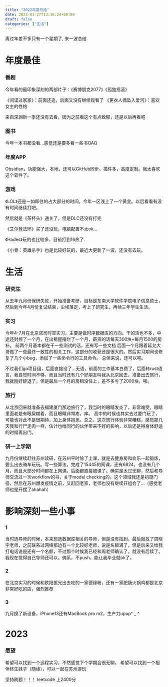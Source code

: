 ```yaml
---
title: "2022年度总结"
date: 2023-01-27T13:16:24+08:00
draft: false
categories: ["生活"]
---
```


离过年差不多只有一个星期了, 来一波总结

# 年度最佳

### 番剧
今年看的最印象深刻的两部片子：《赛博朋克2077》《孤独摇滚》

《间谍过家家》：前面还追，后面又没有继续观看了
《更衣人偶坠入爱河》：喜欢女主的性格

来自深渊新一季还没有去看，因为之前看这个有点致郁，还是以后再看吧

### 图书
今年一本书都没看...感觉还是要多看一些书QAQ

### 年度APP
Obsidian，功能强大，本地，还可以GitHub同步，插件多，高度定制。我太喜欢这个软件了。

### 游戏
《LOL》还是一如即往的占大部分的时间，今年一区浅上了一个黄金。以后看看有没有时间继续打吧。

然后就是《茶杯头》通关了，但是DLC还没有打完

《艾尔登法环》买了还没玩，电脑配置不太ok...

《Hades》玩的也比较多，目前打到16热了.

《小骨：英雄杀手》也是比较好玩的，最近大更新了一波，还没有去玩。


# 生活

### 研究生
从去年九月份保研失败，开始准备考研，目标是东南大学软件学院电子信息硕士，然后到今年4月份复试结束，尘埃落定，考上了研究生，再续三年学生生活。

### 实习
今年4-7月在北京诺司时空实习，主要是做时序数据库的方向。干的活也不多，中途还封控了一个月，在出租屋摆烂了一个月，薪资的话每天300块+每月1500的房补。
前两个月基本都在干一些测试的活，还有写一些文档
后面一个月跟着延允大哥做了一些最终一致性的相关工作，这部分的收获还是很大的。然后实习期间也修复了几个小bug，添加了一些命令行的工具命令。
总体来说，还可以吧。

不过我们go项目组，后面直接没了...无语，前面的工作基本白费了，后面转rust语言，我自觉时间不够，而且当时还有几个好朋友叫我从北京回去，准备出去旅行，我就刚好辞退了，但是最后一个月的房租没住上，差不多亏了2000块，唉。

### 旅行

从北京回来就准备去福建厦门那边旅行了，我当时的眼睛发炎了，非常难受，眼睛里面老是有眼屎糊着，而且眼睛非常疼，痒。
高中的时候也其实去过厦门玩了，可能也对此不是很期待，加上身体抱恙。总之，这次旅行体验非常糟糕，感觉那几天我和行尸走肉一样，估计也给同行的伙伴带来不好的影响，以后还是得身体舒适的时候再出门。

### 研一上学期

九月份继续赶往苏州读研，在苏州平时除了上课，就是去健身房和俞乐一起锻炼，要么出去骑车玩玩。写一些算法，完成了15445的网课，还有6824，也没有几个月，而且大部分时间都在上网课，后面都直接翘课了。确实是太过无聊，然后和导师交流过一次workflow的书，关于model checking的。这个领域我还是初窥门径，然后在苏州爆发疫情之前，又赶回老家，老师也没有继续开组会了...（感觉老师也是开摆了ahahah）

# 影响深刻一些小事

### 1
当时选导师的时候，本来想选数据库相关的导师，但是没有找到，最后就找了周晓宇老师，之前联系过网络那边有一个比较好老师，说是名额满了，但是后来又给我打电话说是还有一个名额，不过那个时候我已经和周老师确认了，就没有后续了。我现在觉得自己导师还可以，佛系，不push，能让我毕业就ok了。


### 2
在北京实习的时候和欧阳振光出去吃的一家德缘粉，还有一家肥肠火锅鸡都是北京非常好吃的店，强烈推荐

### 3
九月换了新设备，iPhone13还有MacBook pro m2，生产力upup^ _ ^

# 2023

### 愿望

希望可以找到一个远程实习，不然感觉下个学期会很无聊。
希望可以找到一个相伴终生妹子（随缘），可以一起在苏州游玩

坚持刷题！！！
leetcode 上2400分






